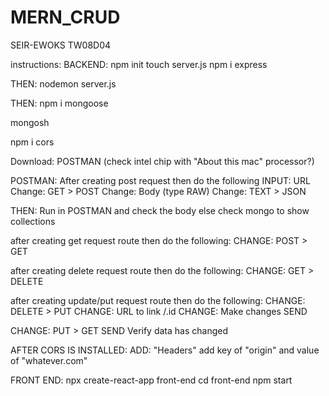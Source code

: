 # MERN_CRUD
SEIR-EWOKS TW08D04


instructions:
BACKEND:
npm init touch server.js npm i express

THEN: nodemon server.js

THEN: npm i mongoose

mongosh

npm i cors


Download:
POSTMAN (check intel chip with "About this mac" processor?)

POSTMAN:
After creating post request then do the following INPUT: URL Change: GET > POST Change: Body (type RAW) Change: TEXT > JSON

THEN:
Run in POSTMAN and check the body else check mongo to show collections

after creating get request route then do the following:
CHANGE: POST > GET

after creating delete request route then do the following:
CHANGE: GET > DELETE

after creating update/put request route then do the following:
CHANGE: DELETE > PUT CHANGE: URL to link /.id CHANGE: Make changes SEND

CHANGE:
PUT > GET SEND Verify data has changed

AFTER CORS IS INSTALLED:
ADD: "Headers" add key of "origin" and value of "whatever.com"

FRONT END:
npx create-react-app front-end
cd front-end
npm start
